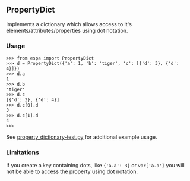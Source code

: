 ## PropertyDict
Implements a dictionary which allows access to it's elements/attributes/properties using dot notation.

### Usage

```
>>> from espa import PropertyDict
>>> d = PropertyDict({'a': 1, 'b': 'tiger', 'c': [{'d': 3}, {'d': 4}]})
>>> d.a
1
>>> d.b
'tiger'
>>> d.c
[{'d': 3}, {'d': 4}]
>>> d.c[0].d
3
>>> d.c[1].d
4
>>> 
```

See [property_dictionary-test.py](../examples/property_dictionary-test.py) for additional example usage.

### Limitations
If you create a key containing dots, like ```{'a.a': 3}``` or ```var['a.a']``` you will not be able to access the property using dot notation.
